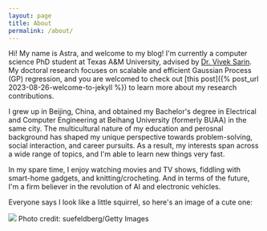 ```yaml
---
layout: page
title: About
permalink: /about/
---
```


Hi! My name is Astra, and welcome to my blog! I'm currently a computer science
PhD student at Texas A&M University, advised by
[Dr. Vivek Sarin](https://people.engr.tamu.edu/sarin/index.html). My doctoral
research focuses on scalable and efficient Gaussian Process (GP) regression,
and you are welcomed to check out
[this post]({% post_url 2023-08-26-welcome-to-jekyll %}) to learn more about my
research contributions.

I grew up in Beijing, China, and obtained my Bachelor's degree in Electrical
and Computer Engineering at Beihang University (formerly BUAA) in the same
city. The multicultural nature of my education and perosnal background has
shaped my unique perspective towards problem-solving, social interaction, and
career pursuits. As a result, my interests span across a wide range of topics,
and I'm able to learn new things very fast.

In my spare time, I enjoy watching movies and TV shows, fiddling with
smart-home gadgets, and knitting/crocheting. And in terms of the future, I'm a
firm believer in the revolution of AI and electronic vehicles.

Everyone says I look like a little squirrel, so here's an image of a cute one:

![](/assets/squirrel.jpg)
<span class="img-caption">Photo credit: suefeldberg/Getty Images</span>
